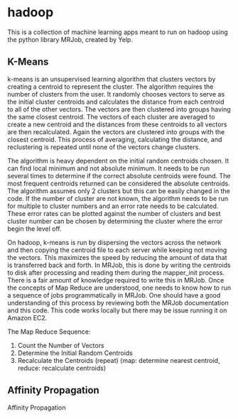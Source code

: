 hadoop
======

This is a collection of machine learning apps meant to run on hadoop using the python library MRJob, created by Yelp.

K-Means
------------------------------------------------------
k-means is an unsupervised learning algorithm that clusters vectors by creating a centroid to represent the cluster.  The algorithm requires the number of clusters from the user.  It randomly chooses vectors to serve as the initial cluster centroids and calculates the distance from each centroid to all of the other vectors.  The vectors are then clustered into groups having the same closest centroid.  The vectors of each cluster are averaged to create a new centroid and the distances from these centroids to all vectors are then recalculated.  Again the vectors are clustered into groups with the closest centroid.  This process of averaging, calculating the distance, and reclustering is repeated until none of the vectors change clusters.

The algorithm is heavy dependent on the initial random centroids chosen.  It can find local minimum and not absolute minimum.  It needs to be run several times to determine if the correct absolute centroids were found.  The most frequent centroids returned can be considered the absolute centroids.  The algorithm assumes only 2 clusters but this can be easily changed in the code.  If the number of cluster are not known, the algorithm needs to be run for multiple to cluster numbers and an error rate needs to be calculated.  These error rates can be plotted against the number of clusters and best cluster number can be chosen by determining the cluster where the error begin the level off.

On hadoop, k-means is run by dispersing the vectors across the network and then copying the centroid file to each server while keeping not moving the vectors.  This maximizes the speed by reducing the amount of data that is transferred back and forth.  In MRJob, this is done by writing the centroids to disk after processing and reading them during the mapper_init process.  There is a fair amount of knowledge required to write this in MRJob.  Once the concepts of Map Reduce are understood, one needs to know how to run a sequence of jobs programmatically in MRJob.  One should have a good understanding of this process by reviewing both the MRJob documentation and this code.  This code works locally but there may be issue running it on Amazon EC2.

The Map Reduce Sequence:
  1. Count the Number of Vectors
  2. Determine the Initial Random Centroids
  3. Recalculate the Centroids (repeat) (map: determine nearest centroid, reduce: recalculate centroids)



Affinity Propagation
------------------------------------------------------
Affinity Propagation